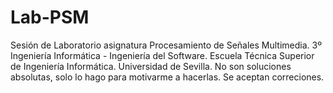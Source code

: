 # Lab-PSM
Sesión de Laboratorio asignatura Procesamiento de Señales Multimedia. 3º Ingeniería Informática - Ingeniería del Software. Escuela Técnica Superior de Ingeniería Informática. Universidad de Sevilla. No son soluciones absolutas, solo lo hago para motivarme a hacerlas. Se aceptan correciones.
